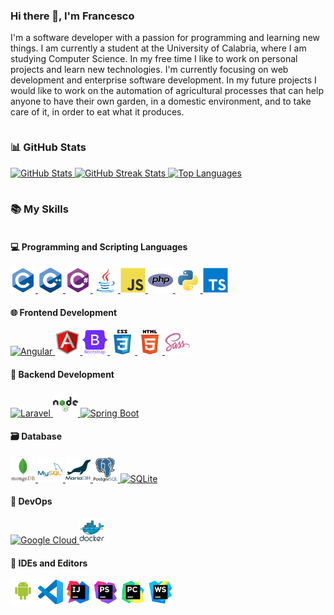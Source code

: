 ### Hi there 👋, I'm Francesco

I'm a software developer with a passion for programming and learning new things. I am currently a student at the University of Calabria, where I am studying Computer Science. In my free time I like to work on personal projects and learn new technologies. I'm currently focusing on web development and enterprise software development. In my future projects I would like to work on the automation of agricultural processes that can help anyone to have their own garden, in a domestic environment, and to take care of it, in order to eat what it produces.

<!--
### 📚 My Skills

### 📫 How to reach me

- Email: [Francesco Vecchio]()
- LinkedIn: [Francesco Vecchio]()
- Twitter: [Francesco Vecchio]()
- Instagram: [Francesco Vecchio]()
- Facebook: [Francesco Vecchio]()
- Website: [Francesco Vecchio]()
- Discord: [Francesco Vecchio]()
- Reddit: [Francesco Vecchio]()
- Twitch: [Francesco Vecchio]()
- YouTube: [Francesco Vecchio]()

### 🌱 I’m currently learning

- Web Development
- Enterprise Software Development
- Software Engineering
- Data Science
- Machine Learning
- Artificial Intelligence
- Internet of Things
- Cloud Computing
- Cybersecurity
- Quantum Computing

### 🔭 I’m currently working on

- Personal Projects
- University Projects
- Open Source Projects
- Collaborative Projects
- Freelance Projects
- Internship Projects
- Job Projects

### 🤔 I’m looking for help with

- Web Development
- Enterprise Software Development
- Software Engineering
- Data Science
- Machine Learning
- Artificial Intelligence
- Internet of Things
- Cloud Computing
- Cybersecurity
- Quantum Computing

### 💬 Ask me about

- Programming
- Software Development
- Computer Science
- Technology
- Science
- Mathematics
- Physics
-->

<div style="display: flex; flex-wrap: wrap; justify-content: space-around;">
    <div style="flex: 1; max-width: 100%; padding-right: 20px;">
        <div><h3>📊 GitHub Stats</h3></div>
        <div style="min-width: 300px; max-height: 600px; overflow-y: hidden; align-items: center;">
            <a href="#">
            <img style="width: 80%; margin-bottom: 15px; max-height: 200px;" src="https://github-readme-stats.vercel.app/api?username=Rhaegal222&show_icons=true&theme=kacho_ga" alt="GitHub Stats"/>
            </a>
            <a href="#">
            <img style="width: 80%; margin-bottom: 15px; max-height: 200px;" src="https://github-readme-streak-stats.herokuapp.com/?user=Rhaegal222&theme=kacho_ga" alt="GitHub Streak Stats"/>
            </a>
            <a href="#">
            <img style="width: 80%; margin-bottom: 15px; max-height: 200px;" src="https://github-readme-stats.vercel.app/api/top-langs/?username=Rhaegal222&layout=compact&theme=kacho_ga" alt="Top Languages"/>
            </a>
        </div>
    </div>
    <div style="flex: 1; width: 50%;">
        <div><h3>📚 My Skills</h3></div>
        <div style="min-width: 300px; max-height: 600px; overflow-y: auto;">
            <!-- Programming and Scripting Languages -->
            <h4>💻 Programming and Scripting Languages</h4>
            <a href="https://www.w3schools.com/c/" target="_blank" rel="noreferrer">
                <img src="https://raw.githubusercontent.com/devicons/devicon/master/icons/c/c-original.svg" alt="C" width="40" height="40"/>
            </a>
            <a href="https://www.w3schools.com/cpp/" target="_blank" rel="noreferrer">
                <img src="https://raw.githubusercontent.com/devicons/devicon/master/icons/cplusplus/cplusplus-original.svg" alt="C++" width="40" height="40"/>
            </a>
            <a href="https://docs.microsoft.com/en-us/dotnet/csharp/" target="_blank" rel="noreferrer">
                <img src="https://raw.githubusercontent.com/devicons/devicon/master/icons/csharp/csharp-original.svg" alt="C#" width="40" height="40"/>
            </a>
            <a href="https://www.java.com/" target="_blank" rel="noreferrer">
                <img src="https://raw.githubusercontent.com/devicons/devicon/master/icons/java/java-original.svg" alt="Java" width="40" height="40"/>
            </a>
            <a href="https://www.javascript.com/" target="_blank" rel="noreferrer">
                <img src="https://raw.githubusercontent.com/devicons/devicon/master/icons/javascript/javascript-original.svg" alt="JavaScript" width="40" height="40"/>
            </a>
            <a href="https://www.php.net/" target="_blank" rel="noreferrer">
                <img src="https://raw.githubusercontent.com/devicons/devicon/master/icons/php/php-original.svg" alt="PHP" width="40" height="40"/>
            </a>
            <a href="https://www.python.org/" target="_blank" rel="noreferrer">
                <img src="https://raw.githubusercontent.com/devicons/devicon/master/icons/python/python-original.svg" alt="Python" width="40" height="40"/>
            </a>
            <a href="https://www.typescriptlang.org/" target="_blank" rel="noreferrer">
                <img src="https://raw.githubusercontent.com/devicons/devicon/master/icons/typescript/typescript-original.svg" alt="TypeScript" width="40" height="40"/>
            </a>
            <!-- Frontend Development -->
            <h4>🌐 Frontend Development</h4>
            <a href="https://angular.io" target="_blank" rel="noreferrer">
                <img src="https://angular.io/assets/images/logos/angular/angular.svg" alt="Angular" width="40" height="40"/>
            </a>
            <a href="https://angularjs.org" target="_blank" rel="noreferrer">
                <img src="https://raw.githubusercontent.com/devicons/devicon/master/icons/angularjs/angularjs-original.svg" alt="AngularJS" width="40" height="40"/>
            </a>
            <a href="https://getbootstrap.com" target="_blank" rel="noreferrer">
                <img src="https://raw.githubusercontent.com/devicons/devicon/master/icons/bootstrap/bootstrap-plain-wordmark.svg" alt="Bootstrap" width="40" height="40"/>
            </a>
            <a href="https://developer.mozilla.org/en-US/docs/Web/CSS" target="_blank" rel="noreferrer">
                <img src="https://raw.githubusercontent.com/devicons/devicon/master/icons/css3/css3-original-wordmark.svg" alt="CSS3" width="40" height="40"/>
            </a>
            <a href="https://developer.mozilla.org/en-US/docs/Web/HTML" target="_blank" rel="noreferrer">
                <img src="https://raw.githubusercontent.com/devicons/devicon/master/icons/html5/html5-original-wordmark.svg" alt="HTML5" width="40" height="40"/>
            </a>
            <a href="https://sass-lang.com" target="_blank" rel="noreferrer">
                <img src="https://raw.githubusercontent.com/devicons/devicon/master/icons/sass/sass-original.svg" alt="Sass" width="40" height="40"/>
            </a>
            <!-- Backend Development -->
            <h4>🔗 Backend Development</h4>
            <a href="https://laravel.com" target="_blank" rel="noreferrer">
                <img src="https://laravel.com/img/logomark.min.svg" alt="Laravel" width="40" height="40"/>
            </a>
            <a href="https://nodejs.org" target="_blank" rel="noreferrer">
                <img src="https://raw.githubusercontent.com/devicons/devicon/master/icons/nodejs/nodejs-original-wordmark.svg" alt="Node.js" width="40" height="40"/>
            </a>
            <a href="https://spring.io/" target="_blank" rel="noreferrer">
                <img src="https://www.vectorlogo.zone/logos/springio/springio-icon.svg" alt="Spring Boot" width="40" height="40"/>
            </a>
            <!-- Database -->
            <h4>🗃️ Database</h4>
            <a href="https://www.mongodb.com/" target="_blank" rel="noreferrer">
                <img src="https://raw.githubusercontent.com/devicons/devicon/master/icons/mongodb/mongodb-original-wordmark.svg" alt="MongoDB" width="40" height="40"/>
            </a>
            <a href="https://www.mysql.com/" target="_blank" rel="noreferrer">
                <img src="https://raw.githubusercontent.com/devicons/devicon/master/icons/mysql/mysql-original-wordmark.svg" alt="MySQL" width="40" height="40"/>
            </a>
            <a href="https://www.mariadb.org/" target="_blank" rel="noreferrer">
                <img src="https://raw.githubusercontent.com/devicons/devicon/master/icons/mariadb/mariadb-original-wordmark.svg" alt="MariaDB" width="40" height="40"/>
            </a>
            <a href="https://www.postgresql.org" target="_blank" rel="noreferrer">
                <img src="https://raw.githubusercontent.com/devicons/devicon/master/icons/postgresql/postgresql-original-wordmark.svg" alt="PostgreSQL" width="40" height="40"/>
            </a>
            <a href="https://www.sqlite.org/" target="_blank" rel="noreferrer">
                <img src="https://www.vectorlogo.zone/logos/sqlite/sqlite-icon.svg" alt="SQLite" width="40" height="40"/>
            </a>
            <!-- DevOps -->
            <h4>🚀 DevOps</h4>
            <a href="https://cloud.google.com" target="_blank" rel="noreferrer">
                <img src="https://www.vectorlogo.zone/logos/google_cloud/google_cloud-icon.svg" alt="Google Cloud" width="40" height="40"/>
            </a>
            <a href="https://www.docker.com/" target="_blank" rel="noreferrer">
                <img src="https://raw.githubusercontent.com/devicons/devicon/master/icons/docker/docker-original-wordmark.svg" alt="Docker" width="40" height="40"/>
            </a>
            <!-- IDEs and Editors -->
            <h4>🔧 IDEs and Editors</h4>
            <a href="https://developer.android.com/studio" target="_blank" rel="noreferrer">
                <img src="https://raw.githubusercontent.com/devicons/devicon/master/icons/android/android-original-wordmark.svg" alt="Android Studio" width="40" height="40"/>
            </a>
            <a href="https://code.visualstudio.com/" target="_blank" rel="noreferrer">
                <img src="https://raw.githubusercontent.com/devicons/devicon/master/icons/vscode/vscode-original.svg" alt="VS Code" width="40" height="40"/> 
            </a>
            <a href="https://www.jetbrains.com/idea/" target="_blank" rel="noreferrer">
                <img src="https://raw.githubusercontent.com/devicons/devicon/master/icons/intellij/intellij-original.svg" alt="IntelliJ IDEA" width="40" height="40"/>
            </a>
            <a href="https://www.jetbrains.com/phpstorm/" target="_blank" rel="noreferrer">
                <img src="https://raw.githubusercontent.com/devicons/devicon/master/icons/phpstorm/phpstorm-original.svg" alt="PHPStorm" width="40" height="40"/>
            </a>
            <a href="https://www.jetbrains.com/pycharm/" target="_blank" rel="noreferrer">
                <img src="https://raw.githubusercontent.com/devicons/devicon/master/icons/pycharm/pycharm-original.svg" alt="PyCharm" width="40" height="40"/>
            </a>
            <a href="https://www.jetbrains.com/webstorm/" target="_blank" rel="noreferrer">
                <img src="https://raw.githubusercontent.com/devicons/devicon/master/icons/webstorm/webstorm-original.svg" alt="WebStorm" width="40" height="40"/>
            </a>
            <!-- Development Tools -->
            <h4>🛠️ Development Tools</h4>
            <a href="https://www.apachefriends.org/index.html" target="_blank" rel="noreferrer">
                <img src="https://www.apachefriends.org/images/xampp-logo-ac950edf.svg" alt="XAMPP" width="40" height="40"/>
            </a>
            <a href="https://github.com" target="_blank" rel="noreferrer">
                <img src="https://raw.githubusercontent.com/devicons/devicon/master/icons/github/github-original-wordmark.svg" alt="GitHub" width="40" height="40"/>
            </a>
            <a href="https://git-scm.com/" target="_blank" rel="noreferrer">
                <img src="https://www.vectorlogo.zone/logos/git-scm/git-scm-icon.svg" alt="Git" width="40" height="40"/>
            </a>
            <a href="https://postman.com" target="_blank" rel="noreferrer">
                <img src="https://www.vectorlogo.zone/logos/getpostman/getpostman-icon.svg" alt="Postman" width="40" height="40"/>
            </a>
            <a href="https://www.soapui.org/" target="_blank" rel="noreferrer">
                <img src="https://static1.smartbear.co/smartbearbrand/media/images/home/soapui-icon.svg" alt="SoapUI" width="40" height="40"/>
            </a>
            <!-- CAD & 3D Printing -->
            <h4>🎨 3D Printing, CAD, Design</h4>
            <a href="https://www.autodesk.it/products/fusion-360/" target="_blank" rel="noreferrer">
                <img src="https://damassets.autodesk.net/content/dam/autodesk/www/product-imagery/badge-75x75/fusion-360-badge-75x75.png" alt="Fusion 360" width="40" height="40"/>
            </a>
            <a href="https://www.figma.com/" target="_blank" rel="noreferrer">
                <img src="https://raw.githubusercontent.com/devicons/devicon/master/icons/figma/figma-original.svg" alt="Figma" width="40" height="40"/>
            </a>
        </div>
    </div>
</div>


<!--
**Rhaegal222/Rhaegal222** is a ✨ _special_ ✨ repository because its `README.md` (this file) appears on your GitHub profile.

Here are some ideas to get you started:

- 🔭 I’m currently working on ...
- 🌱 I’m currently learning ...
- 👯 I’m looking to collaborate on ...
- 🤔 I’m looking for help with ...
- 💬 Ask me about ...
- 📫 How to reach me: ...
- 😄 Pronouns: ...
- ⚡ Fun fact: ...
-->
